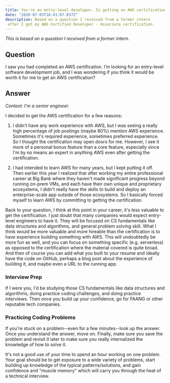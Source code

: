 ```yaml
---
title: You're an entry-level developer. Is getting an AWS certification worth it?
date: "2020-07-03T16:41:07.837Z"
description: Based on a question I received from a former intern
 after I got my AWS Certified Developer - Associate certification.
---
```


_This is based on a question I received from a former intern._

## Question

I saw you had completed an AWS certification. I’m looking for an entry-level software development job,
 and I was wondering if you think it would be worth it for me to get an AWS certification? 


## Answer

_Context: I'm a senior engineer._ 

I decided to get the AWS certification for a few reasons:

1. I didn't have any work experience with AWS, but I was seeing a really high percentage of job postings (maybe 80%)
 mention AWS experience. Sometimes it's required experience, sometimes preferred experience.
  So I thought the certification may open doors for me. However, I see it more of a personal bonus feature than a core
   feature, especially since I'm by no means an expert in anything AWS even after getting the certification.

1. I had intended to learn AWS for many years, but I kept putting it off. Then earlier this year I realized
 that after working my entire professional career at Big Bank where they haven't made significant progress beyond 
  running on-prem VMs, and each have their own unique and proprietary ecosystems, I didn't really have the
   skills to build and deploy an enterprise-scale app outside of those ecosystems. So I basically forced myself to learn
    AWS by committing to getting the certification.

Back to your question, I think at this point in your career, it's less valuable to get the certification. I just doubt
 that many companies would expect entry-level engineers to have it. They will be focused on CS fundamentals like
  data structures and algorithms, and general problem solving skill. What I think would be more valuable
   and more hireable than the certification is to have experience building something with AWS. This will undoubtedly
    be more fun as well, and you can focus on something specific (e.g. serverless) as opposed to the certification
      where the material covered is quite broad. And then of course you can add what you built to your resume and
       ideally have the code on GitHub, perhaps a blog post about the experience of building it, and maybe even 
       a URL to the running app.

### Interview Prep

If I were you, I'd be studying those CS fundamentals like data structures and algorithms, doing practice
 coding challenges, and doing practice interviews. Then once you build up your confidence, go for FAANG or other
  reputable tech companies.


### Practicing Coding Problems 

If you're stuck on a problem--even for a few minutes--look up the answer. Once you understand the answer, move on. 
 Finally, make sure you save the problem and revisit it later to make sure you really internalized the knowledge of how
  to solve it. 

It's not a good use of your time to spend an hour working on one problem. Your goal should be to get exposure to a wide
 variety of problems, start building up knowledge of the typical patterns/solutions, and gain confidence and
  "muscle memory" which will carry you through the heat of a technical interview.